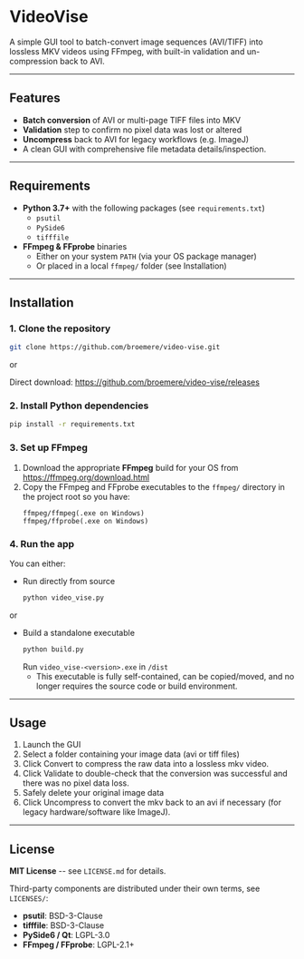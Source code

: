 # VideoVise

A simple GUI tool to batch-convert image sequences (AVI/TIFF) into lossless MKV videos using FFmpeg, with built-in validation and un-compression back to AVI.

---

## Features

- **Batch conversion** of AVI or multi-page TIFF files into MKV  
- **Validation** step to confirm no pixel data was lost or altered  
- **Uncompress** back to AVI for legacy workflows (e.g. ImageJ)  
- A clean GUI with comprehensive file metadata details/inspection.

---

## Requirements

- **Python 3.7+** with the following packages (see `requirements.txt`)  
  - `psutil`  
  - `PySide6`  
  - `tifffile`  
- **FFmpeg & FFprobe** binaries  
  - Either on your system `PATH` (via your OS package manager)  
  - Or placed in a local `ffmpeg/` folder (see Installation)  

---

## Installation

### 1. Clone the repository

```bash
git clone https://github.com/broemere/video-vise.git
```
or

Direct download: https://github.com/broemere/video-vise/releases


### 2. Install Python dependencies

```bash
pip install -r requirements.txt
```
   
### 3. **Set up FFmpeg**

1. Download the appropriate **FFmpeg** build for your OS from 
https://ffmpeg.org/download.html
2. Copy the FFmpeg and FFprobe executables to the ```ffmpeg/``` directory in the project root so you have:
    ```
    ffmpeg/ffmpeg(.exe on Windows)
    ffmpeg/ffprobe(.exe on Windows)
    ```

### 4. Run the app
You can either:

* Run directly from source
    ```bash
    python video_vise.py
    ```
  
or

* Build a standalone executable
    ```bash
    python build.py
    ```
    Run ```video_vise-<version>.exe``` in ```/dist```
    * This executable is fully self-contained, can be copied/moved, and no longer requires the source code or build environment.

---

## Usage
1. Launch the GUI
2. Select a folder containing your image data (avi or tiff files)
3. Click Convert to compress the raw data into a lossless mkv video.
4. Click Validate to double-check that the conversion was successful and there was no pixel data loss.
5. Safely delete your original image data
6. Click Uncompress to convert the mkv back to an avi if necessary (for legacy hardware/software like ImageJ).

---

## License

**MIT License** -- see ```LICENSE.md``` for details.

Third-party components are distributed under their own terms, see ```LICENSES/```:

* **psutil**: BSD-3-Clause 
* **tifffile**: BSD-3-Clause 
* **PySide6 / Qt**: LGPL-3.0
* **FFmpeg / FFprobe**: LGPL-2.1+

